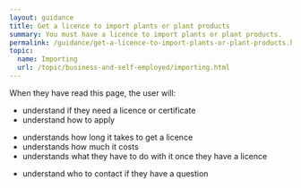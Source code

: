 ```yaml
---
layout: guidance
title: Get a licence to import plants or plant products
summary: You must have a licence to import plants or plant products.
permalink: /guidance/get-a-licence-to-import-plants-or-plant-products.html
topic:
  name: Importing
  url: /topic/business-and-self-employed/importing.html
---
```


When they have read this page, the user will:

- understand if they need a licence or certificate
- understand how to apply
* understands how long it takes to get a licence
* understands how much it costs
* understands what they have to do with it once they have a licence
- understand who to contact if they have a question
